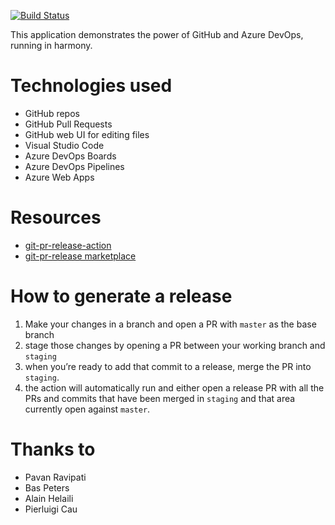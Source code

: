 [![Build Status](https://dev.azure.com/matthewatgithub/MySampleExpressAppOnAzure/_apis/build/status/matthewmccullough.MySampleExpressAppOnAzure?branchName=master)](https://dev.azure.com/matthewatgithub/MySampleExpressAppOnAzure/_build/latest?definitionId=2&branchName=master)

This application demonstrates the power of GitHub and Azure DevOps, running in harmony.

# Technologies used
- GitHub repos
- GitHub Pull Requests
- GitHub web UI for editing files
- Visual Studio Code
- Azure DevOps Boards
- Azure DevOps Pipelines
- Azure Web Apps

# Resources

- [git-pr-release-action](https://github.com/bakunyo/git-pr-release-action)
- [git-pr-release marketplace](https://github.com/marketplace/actions/git-pr-release)

# How to generate a release

1. Make your changes in a branch and open a PR with `master` as the base branch
2. stage those changes by opening a PR between your working branch and `staging`
3. when you’re ready to add that commit to a release, merge the PR into `staging`.
4. the action will automatically run and either open a release PR with all the PRs and commits that have been merged in `staging` and that area currently open against `master`.


# Thanks to
- Pavan Ravipati
- Bas Peters
- Alain Helaili
- Pierluigi Cau

